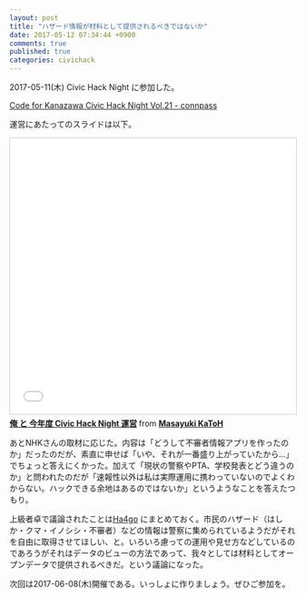 ```yaml
---
layout: post
title: "ハザード情報が材料として提供されるべきではないか"
date: 2017-05-12 07:34:44 +0900
comments: true
published: true
categories: civichack
---
```


2017-05-11(木) Civic Hack Night に参加した。

[Code for Kanazawa Civic Hack Night Vol.21 - connpass](https://cfk.connpass.com/event/56333/)

運営にあたってのスライドは以下。

<iframe src="//www.slideshare.net/slideshow/embed_code/key/yofNMVNxet314P" width="595" height="485" frameborder="0" marginwidth="0" marginheight="0" scrolling="no" style="border:1px solid #CCC; border-width:1px; margin-bottom:5px; max-width: 100%;" allowfullscreen> </iframe> <div style="margin-bottom:5px"> <strong> <a href="//www.slideshare.net/pharaohkj/civic-hack-night" title="俺 と 今年度 Civic Hack Night 運営" target="_blank">俺 と 今年度 Civic Hack Night 運営</a> </strong> from <strong><a target="_blank" href="//www.slideshare.net/pharaohkj">Masayuki KaToH</a></strong> </div>

あとNHKさんの取材に応じた。内容は「どうして不審者情報アプリを作ったのか」だったのだが、素直に申せば「いや、それが一番盛り上がっていたから…」でちょっと答えにくかった。加えて「現状の警察やPTA、学校発表とどう違うのか」と問われたのだが「速報性以外は私は実際運用に携わっていないのでよくわからない。ハックできる余地はあるのではないか」というようなことを答えたつもり。

上級者卓で議論されたことは[Ha4go](https://kanazawa.ha4go.net/) にまとめておく。市民のハザード（はしか・クマ・イノシシ・不審者）などの情報は警察に集められているようだがそれを自由に取得させてほしい、と。いろいろ慮っての運用や見せ方などしているのであろうがそれはデータのビューの方法であって、我々としては材料としてオープンデータで提供されるべきだ。という議論になった。

次回は2017-06-08(木)開催である。いっしょに作りましょう。ぜひご参加を。

